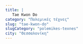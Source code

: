 ```yaml
---
title: |
   Tae Kwon Do
category: "Πολεμικές τέχνες"
slug: "tae-kwon-do"
slugCategory: "polemikes-texnes"
city: "Θεσσαλονίκη"
---
```


